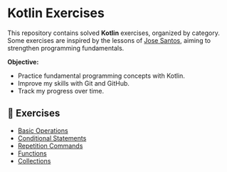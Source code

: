 # Kotlin Exercises

This repository contains solved **Kotlin** exercises, organized by category.
Some exercises are inspired by the lessons
of [Jose Santos](https://www.youtube.com/@airamez), aiming
to strengthen programming fundamentals.

**Objective:**

- Practice fundamental programming concepts with Kotlin.
- Improve my skills with Git and GitHub.
- Track my progress over time.

## 📌 Exercises

- [Basic Operations](basic_operations/README.md)
- [Conditional Statements](if_command/README.md)
- [Repetition Commands](repetition_commands/README.md)
- [Functions](functions/README.md)
- [Collections](collections/README.md)